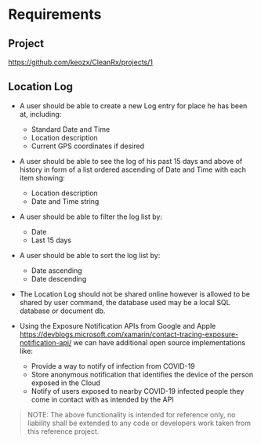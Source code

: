 # Requirements

## Project

https://github.com/keozx/CleanRx/projects/1

## Location Log

- A user should be able to create a new Log entry for place he has been at, including:
    - Standard Date and Time
    - Location description
    - Current GPS coordinates if desired

- A user should be able to see the log of his past 15 days and above of history in form of a list ordered ascending of Date and Time with each item showing:
    - Location description
    - Date and Time string
    
- A user should be able to filter the log list by:
    - Date
    - Last 15 days
    
- A user should be able to sort the log list by:
    - Date ascending
    - Date descending

- The Location Log should not be shared online however is allowed to be shared by user command, the database used may be a local SQL database or document db.

- Using the Exposure Notification APIs from Google and Apple https://devblogs.microsoft.com/xamarin/contact-tracing-exposure-notification-api/ we can have additional open source implementations like:
    - Provide a way to notify of infection from COVID-19
    - Store anonymous notification that identifies the device of the person exposed in the Cloud
    - Notify of users exposed to nearby COVID-19 infected people they come in contact with as intended by the API

> NOTE: The above functionality is intended for reference only, no liability shall be extended to any code or developers work taken from this reference project.
